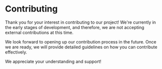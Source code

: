 # Contributing

Thank you for your interest in contributing to our project! We're currently in the early stages of development, and therefore, we are not accepting external contributions at this time.

We look forward to opening up our contribution process in the future. Once we are ready, we will provide detailed guidelines on how you can contribute effectively.

We appreciate your understanding and support!
